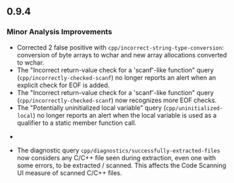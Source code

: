 ## 0.9.4

### Minor Analysis Improvements

* Corrected 2 false positive with `cpp/incorrect-string-type-conversion`: conversion of byte arrays to wchar and new array allocations converted to wchar.
* The "Incorrect return-value check for a 'scanf'-like function" query (`cpp/incorrectly-checked-scanf`) no longer reports an alert when an explicit check for EOF is added.
* The "Incorrect return-value check for a 'scanf'-like function" query (`cpp/incorrectly-checked-scanf`) now recognizes more EOF checks.
* The "Potentially uninitialized local variable" query (`cpp/uninitialized-local`) no longer reports an alert when the local variable is used as a qualifier to a static member function call.
* ```
* The diagnostic query `cpp/diagnostics/successfully-extracted-files` now considers any C/C++ file seen during extraction, even one with some errors, to be extracted / scanned. This affects the Code Scanning UI measure of scanned C/C++ files.
